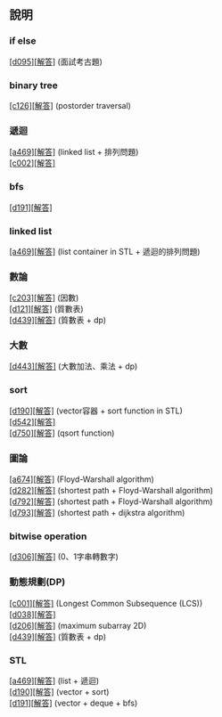 ﻿## 說明

### if else
 [[d095]](https://zerojudge.tw/ShowProblem?problemid=d095)[[解答]](https://github.com/XassassinXsaberX/zerojudge/blob/master/uva/d095.c) (面試考古題)  

### binary tree
 [[c126]](https://zerojudge.tw/ShowProblem?problemid=c126)[[解答]](https://github.com/XassassinXsaberX/zerojudge/blob/master/uva/c126.c) (postorder traversal) 

### 遞迴
 [[a469]](https://zerojudge.tw/ShowProblem?problemid=a469)[[解答]](https://github.com/XassassinXsaberX/zerojudge/blob/master/uva/a469.cpp) (linked list + 排列問題)  
 [[c002]](https://zerojudge.tw/ShowProblem?problemid=c002)[[解答]](https://github.com/XassassinXsaberX/zerojudge/blob/master/uva/c002.cpp)  


### bfs
 [[d191]](https://zerojudge.tw/ShowProblem?problemid=d191)[[解答]](https://github.com/XassassinXsaberX/zerojudge/blob/master/uva/d191.cpp)  


### linked list
 [[a469]](https://zerojudge.tw/ShowProblem?problemid=a469)[[解答]](https://github.com/XassassinXsaberX/zerojudge/blob/master/uva/a469.cpp) (list container in STL + 遞迴的排列問題)  

### 數論
 [[c203]](https://zerojudge.tw/ShowProblem?problemid=c203)[[解答]](https://github.com/XassassinXsaberX/zerojudge/blob/master/uva/c203.c) (因數)  
 [[d121]](https://zerojudge.tw/ShowProblem?problemid=d121)[[解答]](https://github.com/XassassinXsaberX/zerojudge/blob/master/uva/d121.cpp) (質數表)  
 [[d439]](https://zerojudge.tw/ShowProblem?problemid=d439)[[解答]](https://github.com/XassassinXsaberX/zerojudge/blob/master/uva/d439.c) (質數表 + dp)  

### 大數
 [[d443]](https://zerojudge.tw/ShowProblem?problemid=d443)[[解答]](https://github.com/XassassinXsaberX/zerojudge/blob/master/uva/d443.cpp) (大數加法、乘法 + dp)  


### sort  
 [[d190]](https://zerojudge.tw/ShowProblem?problemid=d190)[[解答]](https://github.com/XassassinXsaberX/zerojudge/blob/master/uva/d190.cpp) (vector容器 + sort function in STL)  
 [[d542]](https://zerojudge.tw/ShowProblem?problemid=d542)[[解答]](https://github.com/XassassinXsaberX/zerojudge/blob/master/uva/d542.c)  
 [[d750]](https://zerojudge.tw/ShowProblem?problemid=d750)[[解答]](https://github.com/XassassinXsaberX/zerojudge/blob/master/uva/d750.c) (qsort function)  


### 圖論
 [[a674]](https://zerojudge.tw/ShowProblem?problemid=a674)[[解答]](https://github.com/XassassinXsaberX/zerojudge/blob/master/uva/a674.c) (Floyd-Warshall algorithm)  
 [[d282]](https://zerojudge.tw/ShowProblem?problemid=d282)[[解答]](https://github.com/XassassinXsaberX/zerojudge/blob/master/uva/d282.c) (shortest path + Floyd-Warshall algorithm)  
 [[d792]](https://zerojudge.tw/ShowProblem?problemid=d792)[[解答]](https://github.com/XassassinXsaberX/zerojudge/blob/master/uva/d792.c) (shortest path + Floyd-Warshall algorithm)  
 [[d793]](https://zerojudge.tw/ShowProblem?problemid=d793)[[解答]](https://github.com/XassassinXsaberX/zerojudge/blob/master/uva/d793.cpp) (shortest path + dijkstra algorithm)  
 

### bitwise operation
 [[d306]](https://zerojudge.tw/ShowProblem?problemid=d306)[[解答]](https://github.com/XassassinXsaberX/zerojudge/blob/master/uva/d306.c) (0、1字串轉數字)  


### 動態規劃(DP)
 [[c001]](https://zerojudge.tw/ShowProblem?problemid=c001)[[解答]](https://github.com/XassassinXsaberX/zerojudge/blob/master/uva/c001.cpp) (Longest Common Subsequence (LCS))  
 [[d038]](https://zerojudge.tw/ShowProblem?problemid=d038)[[解答]](https://github.com/XassassinXsaberX/zerojudge/blob/master/uva/d038.c)  
 [[d206]](https://zerojudge.tw/ShowProblem?problemid=d206)[[解答]](https://github.com/XassassinXsaberX/zerojudge/blob/master/uva/d206.c) (maximum subarray 2D)  
 [[d439]](https://zerojudge.tw/ShowProblem?problemid=d439)[[解答]](https://github.com/XassassinXsaberX/zerojudge/blob/master/uva/d439.c) (質數表 + dp)  


### STL
 [[a469]](https://zerojudge.tw/ShowProblem?problemid=a469)[[解答]](https://github.com/XassassinXsaberX/zerojudge/blob/master/uva/a469.cpp) (list + 遞迴)  
 [[d190]](https://zerojudge.tw/ShowProblem?problemid=d190)[[解答]](https://github.com/XassassinXsaberX/zerojudge/blob/master/uva/d190.cpp) (vector + sort)  
 [[d191]](https://zerojudge.tw/ShowProblem?problemid=d191)[[解答]](https://github.com/XassassinXsaberX/zerojudge/blob/master/uva/d191.cpp) (vector + deque + bfs)  
